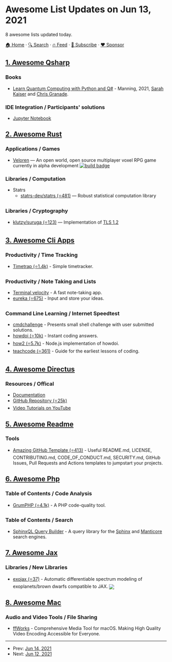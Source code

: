 # Awesome List Updates on Jun 13, 2021

8 awesome lists updated today.

[🏠 Home](/README.md) · [🔍 Search](https://www.trackawesomelist.com/search/) · [🔥 Feed](https://www.trackawesomelist.com/rss.xml) · [📮 Subscribe](https://trackawesomelist.us17.list-manage.com/subscribe?u=d2f0117aa829c83a63ec63c2f&id=36a103854c) · [❤️  Sponsor](https://github.com/sponsors/theowenyoung)



## [1. Awesome Qsharp](/content/ebraminio/awesome-qsharp/README.md)

### Books

*   [Learn Quantum Computing with Python and Q#](https://www.manning.com/books/learn-quantum-computing-with-python-and-q-sharp) - Manning, 2021, [Sarah Kaiser](https://www.sckaiser.com/) and [Chris Granade](https://www.cgranade.com/).

### IDE Integration / Participants' solutions

*   [Jupyter Notebook](https://docs.microsoft.com/en-us/azure/quantum/install-jupyter-qdk)

## [2. Awesome Rust](/content/rust-unofficial/awesome-rust/README.md)

### Applications / Games

*   [Veloren](https://gitlab.com/veloren/veloren) — An open world, open source multiplayer voxel RPG game currently in alpha development [![build badge](https://gitlab.com/veloren/veloren/badges/master/pipeline.svg)](https://gitlab.com/veloren/veloren/-/pipelines)

### Libraries / Computation

*   Statrs
    *   [statrs-dev/statrs (⭐481)](https://github.com/statrs-dev/statrs) — Robust statistical computation library

### Libraries / Cryptography

*   [klutzy/suruga (⭐123)](https://github.com/klutzy/suruga) — Implementation of [TLS 1.2](https://datatracker.ietf.org/doc/html/rfc5246)

## [3. Awesome Cli Apps](/content/agarrharr/awesome-cli-apps/README.md)

### Productivity / Time Tracking

*   [Timetrap (⭐1.4k)](https://github.com/samg/timetrap) - Simple timetracker.

### Productivity / Note Taking and Lists

*   [Terminal velocity](https://vhp.github.io/terminal_velocity/) - A fast note-taking app.
*   [eureka (⭐675)](https://github.com/simeg/eureka) - Input and store your ideas.

### Command Line Learning / Internet Speedtest

*   [cmdchallenge](https://cmdchallenge.com) - Presents small shell challenge with user submitted solutions.
*   [howdoi (⭐10k)](https://github.com/gleitz/howdoi) - Instant coding answers.
*   [how2 (⭐5.7k)](https://github.com/santinic/how2) - Node.js implementation of howdoi.
*   [teachcode (⭐361)](https://github.com/madlabsinc/teachcode) - Guide for the earliest lessons of coding.

## [4. Awesome Directus](/content/directus-community/awesome-directus/README.md)

### Resources / Offical

*   [Documentation](https://docs.directus.io/getting-started/introduction/)
*   [GitHub Repository (⭐25k)](https://github.com/directus/directus)
*   [Video Tutorials on YouTube](https://www.youtube.com/c/DirectusVideos/featured)

## [5. Awesome Readme](/content/matiassingers/awesome-readme/README.md)

### Tools

*   [Amazing GitHub Template (⭐413)](https://github.com/dec0dOS/amazing-github-template#readme) - Useful README.md, LICENSE, CONTRIBUTING.md, CODE\_OF\_CONDUCT.md, SECURITY.md, GitHub Issues, Pull Requests and Actions templates to jumpstart your projects.

## [6. Awesome Php](/content/ziadoz/awesome-php/README.md)

### Table of Contents / Code Analysis

*   [GrumPHP (⭐4.1k)](https://github.com/phpro/grumphp) - A PHP code-quality tool.

### Table of Contents / Search

*   [SphinxQL Query Builder](https://foolcode.github.io/SphinxQL-Query-Builder/) - A query library for the [Sphinx](https://sphinxsearch.com/) and [Manticore](https://manticoresearch.com/) search engines.

## [7. Awesome Jax](/content/n2cholas/awesome-jax/README.md)

### Libraries / New Libraries

*   [exojax (⭐37)](https://github.com/HajimeKawahara/exojax) - Automatic differentiable spectrum modeling of exoplanets/brown dwarfs compatible to JAX. <img src="https://img.shields.io/github/stars/HajimeKawahara/exojax?style=social" align="center">

## [8. Awesome Mac](/content/jaywcjlove/awesome-mac/README.md)

### Audio and Video Tools / File Sharing

*   [ffWorks](https://www.ffworks.net/) - Comprehensive Media Tool for macOS. Making High Quality Video Encoding Accessible for Everyone.

---

- Prev: [Jun 14, 2021](/content/2021/06/14/README.md)
- Next: [Jun 12, 2021](/content/2021/06/12/README.md)